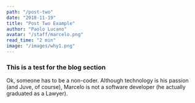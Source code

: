 ```yaml
---
path: "/post-two"
date: "2018-11-19"
title: "Post Two Example"
author: "Paolo Lucano"
avatar: "/staff/marcelo.png"
read_time: "2 min"
image: "/images/why1.png"
---
```


### This is a test for the blog section

Ok, someone has to be a non-coder. Although technology is his passion (and Juve, of course), Marcelo is not a software developer (he actually graduated as a Lawyer).

